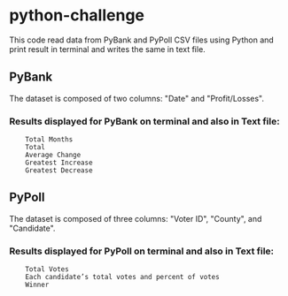 # python-challenge
This code read data from PyBank and PyPoll CSV files using Python and print result in terminal and writes the same in text file.

## PyBank
The dataset is composed of two columns: "Date" and "Profit/Losses".
### Results displayed for PyBank on terminal and also in Text file:

        Total Months 
        Total
        Average Change
        Greatest Increase
        Greatest Decrease
## PyPoll
The dataset is composed of three columns: "Voter ID", "County", and "Candidate".
### Results displayed for PyPoll on terminal and also in Text file:

        Total Votes 
        Each candidate’s total votes and percent of votes
        Winner


